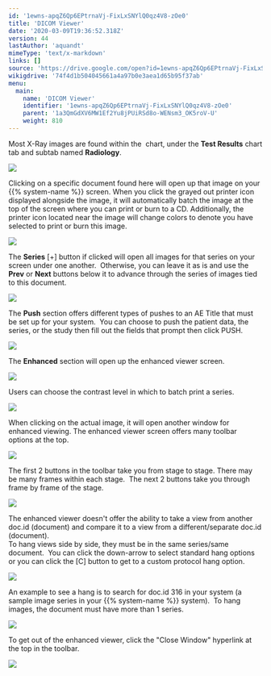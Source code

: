 ```yaml
---
id: '1ewns-apqZ6Qp6EPtrnaVj-FixLxSNYlQ0qz4V8-zOe0'
title: 'DICOM Viewer'
date: '2020-03-09T19:36:52.318Z'
version: 44
lastAuthor: 'aquandt'
mimeType: 'text/x-markdown'
links: []
source: 'https://drive.google.com/open?id=1ewns-apqZ6Qp6EPtrnaVj-FixLxSNYlQ0qz4V8-zOe0'
wikigdrive: '74f4d1b504045661a4a97b0e3aea1d65b95f37ab'
menu:
  main:
    name: 'DICOM Viewer'
    identifier: '1ewns-apqZ6Qp6EPtrnaVj-FixLxSNYlQ0qz4V8-zOe0'
    parent: '1a3QmGdXV6MW1Ef2Yu8jPUiRSd8o-WENsm3_OK5roV-U'
    weight: 810
---
```

Most X-Ray images are found within the  chart, under the **Test Results** chart tab and subtab named **Radiology**.

  
![](../dicom-viewer.assets/89b70e94225b8ac7affeff29ebc5c699.png)  


Clicking on a specific document found here will open up that image on your {{% system-name %}} screen. When you click the grayed out printer icon displayed alongside the image, it will automatically batch the image at the top of the screen where you can print or burn to a CD. Additionally, the printer icon located near the image will change colors to denote you have selected to print or burn this image.

  
![](../dicom-viewer.assets/7a1bd70b541fb88ca5c4e5f528ab1627.png)  


The **Series** [+] button if clicked will open all images for that series on your screen under one another.  Otherwise, you can leave it as is and use the **Prev** or **Next** buttons below it to advance through the series of images tied to this document.

  
![](../dicom-viewer.assets/1b858d18135dd1df3cc165c0d8097dfb.png)  


The **Push** section offers different types of pushes to an AE Title that must be set up for your system.  You can choose to push the patient data, the series, or the study then fill out the fields that prompt then click PUSH.

  
![](../dicom-viewer.assets/a39465295a27d7f4e0dd94d2e718eda7.png)  


The **Enhanced** section will open up the enhanced viewer screen.

  
![](../dicom-viewer.assets/45a7664b86f83b4c11f7a1a14768c9c7.png)  


Users can choose the contrast level in which to batch print a series.

  
![](../dicom-viewer.assets/7d8222f65b7bced3ee072a807bbde86c.png)  


When clicking on the actual image, it will open another window for enhanced viewing. The enhanced viewer screen offers many toolbar options at the top.  

  
![](../dicom-viewer.assets/8721d596f77da2ae116777a83a0750e1.png)  


The first 2 buttons in the toolbar take you from stage to stage. There may be many frames within each stage.  The next 2 buttons take you through frame by frame of the stage.

  
![](../dicom-viewer.assets/1c24618440a8828740a052feebf11885.png)  


The enhanced viewer doesn't offer the ability to take a view from another doc.id (document) and compare it to a view from a different/separate doc.id (document).  
To hang views side by side, they must be in the same series/same document.  You can click the down-arrow to select standard hang options or you can click the [C] button to get to a custom protocol hang option.

  
![](../dicom-viewer.assets/623c85a72bc115ff6a2c357be897775a.png)  



An example to see a hang is to search for doc.id 316 in your system (a sample image series in your {{% system-name %}} system).  To hang images, the document must have more than 1 series.

  
![](../dicom-viewer.assets/afaef6e0b9d90a900c40f82dac4a13cc.png)  


To get out of the enhanced viewer, click the "Close Window" hyperlink at the top in the toolbar.

  
![](../dicom-viewer.assets/aa5889ccb5005895a4f8cf0c063a0d81.png)  

